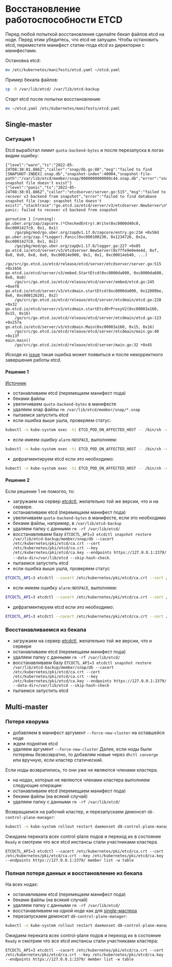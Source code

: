 # Восстановление работоспособности ETCD
Перед любой попыткой восстановления сделайте бекап файлов etcd на ноде.
Перед этим убедитесь, что etcd не запущен. Чтобы остановить etcd, переместите манифест статик-пода
etcd из директории с манифестами.

Остановка etcd:
```bash
mv /etc/kubernetes/manifests/etcd.yaml ~/etcd.yaml
```

Пример бекапа файлов:
```bash
cp -R /var/lib/etcd/ /var/lib/etcd-backup
```

Старт etcd после попытки восстановления:
```bash
mv ~/etcd.yaml /etc/kubernetes/manifests/etcd.yaml
```

## Single-master

### Ситуация 1
Etcd выработал лимит `quota-backend-bytes` и после перезапуска в логах видим ошибку:
```
{"level":"warn","ts":"2022-05-24T08:38:01.886Z","caller":"snap/db.go:88","msg":"failed to find [SNAPSHOT-INDEX].snap.db","snapshot-index":40004,"snapshot-file-path":"/var/lib/etcd/member/snap/0000000000009c44.snap.db","error":"snap: snapshot file doesn't exist"}
{"level":"panic","ts":"2022-05-24T08:38:01.886Z","caller":"etcdserver/server.go:515","msg":"failed to recover v3 backend from snapshot","error":"failed to find database snapshot file (snap: snapshot file doesn't exist)","stacktrace":"go.etcd.io/etcd/server/v3/etcdserver.NewServer\n\t/go/src/go.etcd.io/etcd/release/etcd/server/etcdserver/server.go:515\ngo.etcd.io/etcd/server/v3/embed.StartEtcd\n\t/go/src/go.etcd.io/etcd/release/etcd/server/embed/etcd.go:245\ngo.etcd.io/etcd/server/v3/etcdmain.startEtcd\n\t/go/src/go.etcd.io/etcd/release/etcd/server/etcdmain/etcd.go:228\ngo.etcd.io/etcd/server/v3/etcdmain.startEtcdOrProxyV2\n\t/go/src/go.etcd.io/etcd/release/etcd/server/etcdmain/etcd.go:123\ngo.etcd.io/etcd/server/v3/etcdmain.Main\n\t/go/src/go.etcd.io/etcd/release/etcd/server/etcdmain/main.go:40\nmain.main\n\t/go/src/go.etcd.io/etcd/release/etcd/server/main.go:32\nruntime.main\n\t/go/gos/go1.16.15/src/runtime/proc.go:225"}
panic: failed to recover v3 backend from snapshot

goroutine 1 [running]:
go.uber.org/zap/zapcore.(*CheckedEntry).Write(0xc0000d40c0, 0xc0001427c0, 0x1, 0x1)
	/go/pkg/mod/go.uber.org/zap@v1.17.0/zapcore/entry.go:234 +0x58d
go.uber.org/zap.(*Logger).Panic(0xc000100230, 0x1234726, 0x2a, 0xc0001427c0, 0x1, 0x1)
	/go/pkg/mod/go.uber.org/zap@v1.17.0/logger.go:227 +0x85
go.etcd.io/etcd/server/v3/etcdserver.NewServer(0x7ffe9e0e4e4d, 0xf, 0x0, 0x0, 0x0, 0x0, 0xc00014e900, 0x1, 0x1, 0xc00014eb40, ...)
	/go/src/go.etcd.io/etcd/release/etcd/server/etcdserver/server.go:515 +0x1656
go.etcd.io/etcd/server/v3/embed.StartEtcd(0xc0000da000, 0xc0000da600, 0x0, 0x0)
	/go/src/go.etcd.io/etcd/release/etcd/server/embed/etcd.go:245 +0xef8
go.etcd.io/etcd/server/v3/etcdmain.startEtcd(0xc0000da000, 0x12089be, 0x6, 0xc000126201, 0x2)
	/go/src/go.etcd.io/etcd/release/etcd/server/etcdmain/etcd.go:228 +0x32
go.etcd.io/etcd/server/v3/etcdmain.startEtcdOrProxyV2(0xc00003a160, 0x15, 0x16)
	/go/src/go.etcd.io/etcd/release/etcd/server/etcdmain/etcd.go:123 +0x257a
go.etcd.io/etcd/server/v3/etcdmain.Main(0xc00003a160, 0x15, 0x16)
	/go/src/go.etcd.io/etcd/release/etcd/server/etcdmain/main.go:40 +0x13f
main.main()
	/go/src/go.etcd.io/etcd/release/etcd/server/main.go:32 +0x45
```
Исходя из [issue](https://github.com/etcd-io/etcd/issues/11949) такая ошибка может появиться и после некорректного завершения работы etcd.

#### Решение 1
[Источник](https://github.com/etcd-io/etcd/issues/11949#issuecomment-1029906679)
- останавливаем etcd (перемещаем манифест пода)
- беками файлы
- увеличиваем `quota-backend-bytes` в манифесте
- удаляем snap файлы `rm /var/lib/etcd/member/snap/*.snap`
- пытаемся запустить etcd
- если ошибка выше ушла, проверяем статус:
```bash
kubectl -n kube-system exec -ti ETCD_POD_ON_AFFECTED_HOST -- /bin/sh -c 'ETCDCTL_API=3 etcdctl --cacert /etc/kubernetes/pki/etcd/ca.crt --cert /etc/kubernetes/pki/etcd/ca.crt --key /etc/kubernetes/pki/etcd/ca.key --endpoints https://127.0.0.1:2379/ endpoint status -w table'
```
- если имеем ошибку `alarm:NOSPACE`, выполняем:
```bash
kubectl -n kube-system exec -ti ETCD_POD_ON_AFFECTED_HOST -- /bin/sh -c 'ETCDCTL_API=3 etcdctl --cacert /etc/kubernetes/pki/etcd/ca.crt --cert /etc/kubernetes/pki/etcd/ca.crt --key /etc/kubernetes/pki/etcd/ca.key --endpoints https://127.0.0.1:2379/ alarm disarm'
```
- дефрагментируем etcd если это необходимо:
```bash
kubectl -n kube-system exec -ti ETCD_POD_ON_AFFECTED_HOST -- /bin/sh -c 'ETCDCTL_API=3 etcdctl --cacert /etc/kubernetes/pki/etcd/ca.crt --cert /etc/kubernetes/pki/etcd/ca.crt --key /etc/kubernetes/pki/etcd/ca.key --endpoints https://127.0.0.1:2379/ defrag --command-timeout=60s'
```

#### Решение 2
Если решение 1 не помогло, то:
- загружаем на сервер [etcdctl](https://github.com/etcd-io/etcd/releases), желательно той же версии, что и на сервере.
- останавливаем etcd (перемещаем манифест пода)
- увеличиваем `quota-backend-bytes` в манифесте, если это необходимо
- беками файлы, например, в `/var/lib/etcd-backup`
- удаляем папку c данными `rm -rf /var/lib/etcd/`
- восстанавливаем базу `ETCDCTL_API=3 etcdctl snapshot restore /var/lib/etcd-backup/member/snap/db --cacert /etc/kubernetes/pki/etcd/ca.crt --cert /etc/kubernetes/pki/etcd/ca.crt --key /etc/kubernetes/pki/etcd/ca.key --endpoints https://127.0.0.1:2379/  --data-dir=/var/lib/etcd --skip-hash-check`.
- пытаемся запустить etcd
- если ошибка выше ушла, проверяем статус
```bash
ETCDCTL_API=3 etcdctl --cacert /etc/kubernetes/pki/etcd/ca.crt --cert /etc/kubernetes/pki/etcd/ca.crt --key /etc/kubernetes/pki/etcd/ca.key --endpoints https://127.0.0.1:2379/ endpoint status -w table
```
- если имеем ошибку `alarm:NOSPACE`, выполняем:
```bash
ETCDCTL_API=3 etcdctl --cacert /etc/kubernetes/pki/etcd/ca.crt --cert /etc/kubernetes/pki/etcd/ca.crt --key /etc/kubernetes/pki/etcd/ca.key --endpoints https://127.0.0.1:2379/ alarm disarm
```
- дефрагментируем etcd если это необходимо:
```bash
ETCDCTL_API=3 etcdctl --cacert /etc/kubernetes/pki/etcd/ca.crt --cert /etc/kubernetes/pki/etcd/ca.crt --key /etc/kubernetes/pki/etcd/ca.key --endpoints https://127.0.0.1:2379/ defrag --command-timeout=60s
```

### Восстанавливаемся из бекапа
- загружаем на сервер [etcdctl](https://github.com/etcd-io/etcd/releases), желательно той же версии, что и сервере
- останавливаем etcd (перемещаем манифест пода)
- удаляем папку c данными `rm -rf /var/lib/etcd/`
- восстанавливаем базу `ETCDCTL_API=3 etcdctl snapshot restore /var/lib/etcd-backup/member/snap/db --cacert /etc/kubernetes/pki/etcd/ca.crt --cert /etc/kubernetes/pki/etcd/ca.crt --key /etc/kubernetes/pki/etcd/ca.key --endpoints https://127.0.0.1:2379/  --data-dir=/var/lib/etcd --skip-hash-check`
- пытаемся запустить etcd

## Multi-master

### Потеря кворума
- добавляем в манифест аргумент `--force-new-cluster` на оставшейся ноде
- ждем поднятия etcd
- удаляем аргумент `--force-new-cluster`
Далее, если ноды были потеряны безвозвратно, то добавлям новые через `dhctl converge` или вручную, если кластер статический.

Если ноды возвратились, то они уже не являются членами кластера.
- на нодах, которые не являются членами кластера выполняем следующие операции:
- останавливаем etcd (перемещаем манифест пода)
- беками файлы (на всякий случай)
- удаляем папку c данными `rm -rf /var/lib/etcd/`

Возвращаемся на рабочий кластер, и перезапускаем демонсет `d8-control-plane-manager`:
```bash
kubectl -n kube-system rollout restart daemonset d8-control-plane-manager
```
Ожидаем переката всех control-plane подов и переход их в состояние `Ready` и смотрим что все etcd инстансы стали участниками кластера.
```
ETCDCTL_API=3 etcdctl --cacert /etc/kubernetes/pki/etcd/ca.crt --cert /etc/kubernetes/pki/etcd/ca.crt --key /etc/kubernetes/pki/etcd/ca.key --endpoints https://127.0.0.1:2379/ member list -w table
```
### Полная потеря данных и восстановление из бекапа

На всех нодах:
- останавливаем etcd (перемещаем манифест пода)
- беками файлы (на всякий случай)
- удаляем папку c данными `rm -rf /var/lib/etcd/`
- восстанавливаем на одной ноде как для [single-мастера](#восстанавливаемся-из-бекапа)
- перезапускаем демонсет `d8-control-plane-manager`:
```bash
kubectl -n kube-system rollout restart daemonset d8-control-plane-manager
```
Ожидаем переката всех control-plane подов и переход их в состояние `Ready` и смотрим что все etcd инстансы стали участниками кластера:
```
ETCDCTL_API=3 etcdctl --cacert /etc/kubernetes/pki/etcd/ca.crt --cert /etc/kubernetes/pki/etcd/ca.crt --key /etc/kubernetes/pki/etcd/ca.key --endpoints https://127.0.0.1:2379/ member list -w table
```
